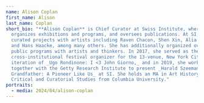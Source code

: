 ```yaml
---
name: Alison Coplan
first_name: Alison
last_name: Coplan
short_bio: "**Alison Coplan** is Chief Curator at Swiss Institute, where she
  organizes exhibitions and programs, and oversees publications. At SI, she has
  curated projects with artists including Raven Chacon, Shen Xin, Alia Farid,
  and Hans Haacke, among many others. She has additionally organized over 150
  public programs with artists and thinkers. In 2017, she served as the
  cross-institutional festival organizer for the 13-venue, New York City
  iteration of _Ugo Rondinone: I ︎<3 John Giorno,_ and in 2019, she worked
  together with the Getty Research Institute to present _Harald Szeeman:
  Grandfather: A Pioneer Like Us_ at SI. She holds an MA in Art History:
  Critical and Curatorial Studies from Columbia University."
portraits:
  - media: 2024/04/alison-coplan
---
```

